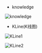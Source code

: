 * knowledge
  

![knowledge](https://raw.githubusercontent.com/ThinkerLqf/LQFLearnDemo/master/Screenshot/knowledge1.png)
  

* KLine(K线图)
  

![KLine1](https://raw.githubusercontent.com/ThinkerLqf/LQFLearnDemo/master/Screenshot/KLine1.png)
  

![KLine2](https://raw.githubusercontent.com/ThinkerLqf/LQFLearnDemo/master/Screenshot/KLine2.png)
